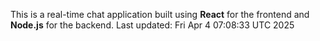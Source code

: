 This is a real-time chat application built using **React** for the frontend and **Node.js** for the backend.
Last updated: Fri Apr  4 07:08:33 UTC 2025
